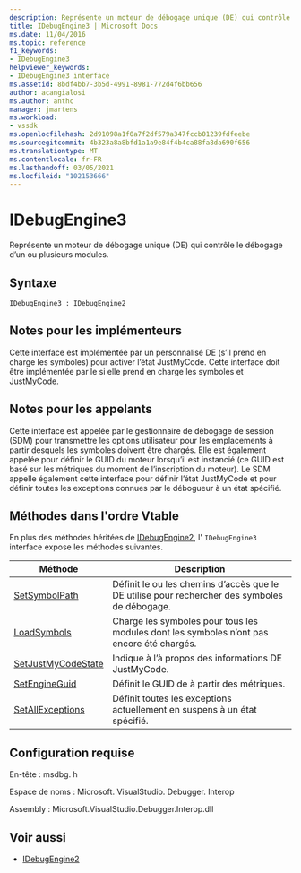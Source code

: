 ```yaml
---
description: Représente un moteur de débogage unique (DE) qui contrôle le débogage d’un ou plusieurs modules.
title: IDebugEngine3 | Microsoft Docs
ms.date: 11/04/2016
ms.topic: reference
f1_keywords:
- IDebugEngine3
helpviewer_keywords:
- IDebugEngine3 interface
ms.assetid: 8bdf4bb7-3b5d-4991-8981-772d4f6bb656
author: acangialosi
ms.author: anthc
manager: jmartens
ms.workload:
- vssdk
ms.openlocfilehash: 2d91098a1f0a7f2df579a347fccb01239fdfeebe
ms.sourcegitcommit: 4b323a8a8bfd1a1a9e84f4b4ca88fa8da690f656
ms.translationtype: MT
ms.contentlocale: fr-FR
ms.lasthandoff: 03/05/2021
ms.locfileid: "102153666"
---
```

# <a name="idebugengine3"></a>IDebugEngine3
Représente un moteur de débogage unique (DE) qui contrôle le débogage d’un ou plusieurs modules.

## <a name="syntax"></a>Syntaxe

```
IDebugEngine3 : IDebugEngine2
```

## <a name="notes-for-implementers"></a>Notes pour les implémenteurs
 Cette interface est implémentée par un personnalisé DE (s’il prend en charge les symboles) pour activer l’état JustMyCode. Cette interface doit être implémentée par le si elle prend en charge les symboles et JustMyCode.

## <a name="notes-for-callers"></a>Notes pour les appelants
 Cette interface est appelée par le gestionnaire de débogage de session (SDM) pour transmettre les options utilisateur pour les emplacements à partir desquels les symboles doivent être chargés. Elle est également appelée pour définir le GUID du moteur lorsqu’il est instancié (ce GUID est basé sur les métriques du moment de l’inscription du moteur). Le SDM appelle également cette interface pour définir l’état JustMyCode et pour définir toutes les exceptions connues par le débogueur à un état spécifié.

## <a name="methods-in-vtable-order"></a>Méthodes dans l'ordre Vtable
 En plus des méthodes héritées de [IDebugEngine2](../../../extensibility/debugger/reference/idebugengine2.md), l' `IDebugEngine3` interface expose les méthodes suivantes.

|Méthode|Description|
|------------|-----------------|
|[SetSymbolPath](../../../extensibility/debugger/reference/idebugengine3-setsymbolpath.md)|Définit le ou les chemins d’accès que le DE utilise pour rechercher des symboles de débogage.|
|[LoadSymbols](../../../extensibility/debugger/reference/idebugengine3-loadsymbols.md)|Charge les symboles pour tous les modules dont les symboles n’ont pas encore été chargés.|
|[SetJustMyCodeState](../../../extensibility/debugger/reference/idebugengine3-setjustmycodestate.md)|Indique à l’à propos des informations DE JustMyCode.|
|[SetEngineGuid](../../../extensibility/debugger/reference/idebugengine3-setengineguid.md)|Définit le GUID de à partir des métriques.|
|[SetAllExceptions](../../../extensibility/debugger/reference/idebugengine3-setallexceptions.md)|Définit toutes les exceptions actuellement en suspens à un état spécifié.|

## <a name="requirements"></a>Configuration requise
 En-tête : msdbg. h

 Espace de noms : Microsoft. VisualStudio. Debugger. Interop

 Assembly : Microsoft.VisualStudio.Debugger.Interop.dll

## <a name="see-also"></a>Voir aussi
- [IDebugEngine2](../../../extensibility/debugger/reference/idebugengine2.md)
